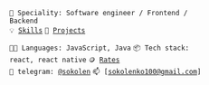 <!-- <code>🎓 Student: KPI / IM-11</code> -->
<!-- <code>⚪ Community: Metarhia</code> -->
<code>👷 Speciality: Software engineer / Frontend / Backend</code><br>
<code>💡 [Skills](SKILLS.md)</code>
<code>🧻 [Projects](PROJECTS.md)</code>
<!-- <code>📢 [Public talks: 0](TALKS.md)</code> -->
<!-- <code>👀 [Open-source contribution](CONTRIBUTION.md)</code><br> -->
<code>🧑‍💻 Languages: JavaScript, Java</code>
<code>📦 Tech stack: react, react native</code>
<code>🪙 [Rates](RATES.md)</code><br>
<code>💬 telegram: [@sokolen](https://sokolen)</code>
<code>📫 [sokolenko100@gmail.com]</code>
